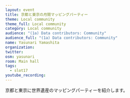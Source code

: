 ```yaml
---
layout: event
title: 京都と東京の月間マッピングパーティー
theme: Local community
theme_full: Local community
category: Local community
audience: "(1a) Data contributors: Community"
audience_full: "(1a) Data contributors: Community"
name: Yasunari Yamashita
organization:
twitter:
osm: yasunari
room: Main hall
tags:
  - slot17
youtube_recording:
---
```

京都と東京に世界遺産のマッピングパーティーを紹介します。

